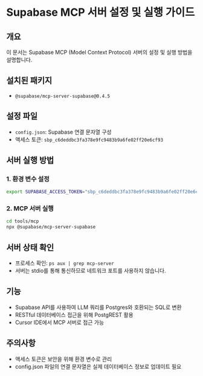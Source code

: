 # Supabase MCP 서버 설정 및 실행 가이드

## 개요
이 문서는 Supabase MCP (Model Context Protocol) 서버의 설정 및 실행 방법을 설명합니다.

## 설치된 패키지
- `@supabase/mcp-server-supabase@0.4.5`

## 설정 파일
- `config.json`: Supabase 연결 문자열 구성
- 액세스 토큰: `sbp_c6deddbc3fa378e9fc9483b9a6fe02ff20e6cf93`

## 서버 실행 방법

### 1. 환경 변수 설정
```bash
export SUPABASE_ACCESS_TOKEN="sbp_c6deddbc3fa378e9fc9483b9a6fe02ff20e6cf93"
```

### 2. MCP 서버 실행
```bash
cd tools/mcp
npx @supabase/mcp-server-supabase
```

## 서버 상태 확인
- 프로세스 확인: `ps aux | grep mcp-server`
- 서버는 stdio를 통해 통신하므로 네트워크 포트를 사용하지 않습니다.

## 기능
- Supabase API를 사용하여 LLM 쿼리를 Postgres와 호환되는 SQL로 변환
- RESTful 데이터베이스 접근을 위해 PostgREST 활용
- Cursor IDE에서 MCP 서버로 접근 가능

## 주의사항
- 액세스 토큰은 보안을 위해 환경 변수로 관리
- config.json 파일의 연결 문자열은 실제 데이터베이스 정보로 업데이트 필요 